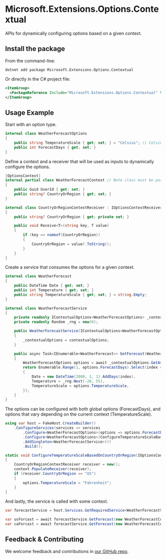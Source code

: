 # Microsoft.Extensions.Options.Contextual

APIs for dynamically configuring options based on a given context.

## Install the package

From the command-line:

```console
dotnet add package Microsoft.Extensions.Options.Contextual
```

Or directly in the C# project file:

```xml
<ItemGroup>
  <PackageReference Include="Microsoft.Extensions.Options.Contextual" Version="[CURRENTVERSION]" />
</ItemGroup>
```

## Usage Example

Start with an option type.

```csharp
internal class WeatherForecastOptions
{
    public string TemperatureScale { get; set; } = "Celsius"; // Celsius or Fahrenheit
    public int ForecastDays { get; set; }
}
```

Define a context and a receiver that will be used as inputs to dynamically configure the options.

```csharp
[OptionsContext]
internal partial class WeatherForecastContext // Note class must be partial
{
    public Guid UserId { get; set; }
    public string? CountryOrRegion { get; set; }
}

internal class CountryOrRegionContextReceiver : IOptionsContextReceiver
{
    public string? CountryOrRegion { get; private set; }

    public void Receive<T>(string key, T value)
    {
        if (key == nameof(CountryOrRegion))
        {
            CountryOrRegion = value?.ToString();
        }
    }
}
```

Create a service that consumes the options for a given context.

```csharp
internal class WeatherForecast
{
    public DateTime Date { get; set; }
    public int Temperature { get; set; }
    public string TemperatureScale { get; set; } = string.Empty;
}

internal class WeatherForecastService
{
    private readonly IContextualOptions<WeatherForecastOptions> _contextualOptions;
    private readonly Random _rng = new(0);

    public WeatherForecastService(IContextualOptions<WeatherForecastOptions> contextualOptions)
    {
        _contextualOptions = contextualOptions;
    }

    public async Task<IEnumerable<WeatherForecast>> GetForecast(WeatherForecastContext context, CancellationToken cancellationToken)
    {
        WeatherForecastOptions options = await _contextualOptions.GetAsync(context, cancellationToken).ConfigureAwait(false);
        return Enumerable.Range(1, options.ForecastDays).Select(index => new WeatherForecast
        {
            Date = new DateTime(2000, 1, 1).AddDays(index),
            Temperature = _rng.Next(-20, 55),
            TemperatureScale = options.TemperatureScale,
        });
    }
}
```

The options can be configured with both global options (ForecastDays), and options that vary depending on the current context (TemperatureScale).

```csharp
using var host = FakeHost.CreateBuilder()
    .ConfigureServices(services => services
        .Configure<WeatherForecastOptions>(options => options.ForecastDays = 7)
        .Configure<WeatherForecastOptions>(ConfigureTemperatureScaleBasedOnCountryOrRegion)
        .AddSingleton<WeatherForecastService>())
        .Build();

static void ConfigureTemperatureScaleBasedOnCountryOrRegion(IOptionsContext context, WeatherForecastOptions options)
{
    CountryOrRegionContextReceiver receiver = new();
    context.PopulateReceiver(receiver);
    if (receiver.CountryOrRegion == "US")
    {
        options.TemperatureScale = "Fahrenheit";
    }
}
```

And lastly, the service is called with some context.

```csharp
var forecastService = host.Services.GetRequiredService<WeatherForecastService>();

var usForcast = await forecastService.GetForecast(new WeatherForecastContext { CountryOrRegion = "US" }, CancellationToken.None);
var caForcast = await forecastService.GetForecast(new WeatherForecastContext { CountryOrRegion = "CA" }, CancellationToken.None);
```

## Feedback & Contributing

We welcome feedback and contributions in [our GitHub repo](https://github.com/dotnet/extensions).
